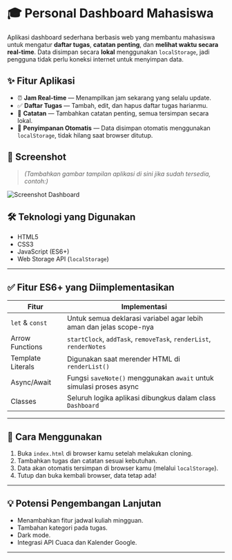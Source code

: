 # 🎓 Personal Dashboard Mahasiswa

Aplikasi dashboard sederhana berbasis web yang membantu mahasiswa untuk mengatur **daftar tugas**, **catatan penting**, dan **melihat waktu secara real-time**. Data disimpan secara **lokal** menggunakan `localStorage`, jadi pengguna tidak perlu koneksi internet untuk menyimpan data.

## ✨ Fitur Aplikasi

- ⏰ **Jam Real-time** — Menampilkan jam sekarang yang selalu update.
- ✅ **Daftar Tugas** — Tambah, edit, dan hapus daftar tugas harianmu.
- 📝 **Catatan** — Tambahkan catatan penting, semua tersimpan secara lokal.
- 💾 **Penyimpanan Otomatis** — Data disimpan otomatis menggunakan `localStorage`, tidak hilang saat browser ditutup.

## 📸 Screenshot

> *(Tambahkan gambar tampilan aplikasi di sini jika sudah tersedia, contoh:)*

![Screenshot Dashboard](screenshot.png)

## 🛠️ Teknologi yang Digunakan

- HTML5
- CSS3
- JavaScript (ES6+)
- Web Storage API (`localStorage`)

---

## ✅ Fitur ES6+ yang Diimplementasikan

| Fitur                 | Implementasi                                                                 |
|----------------------|------------------------------------------------------------------------------|
| `let` & `const`       | Untuk semua deklarasi variabel agar lebih aman dan jelas scope-nya          |
| Arrow Functions       | `startClock`, `addTask`, `removeTask`, `renderList`, `renderNotes`          |
| Template Literals     | Digunakan saat merender HTML di `renderList()`                              |
| Async/Await           | Fungsi `saveNote()` menggunakan `await` untuk simulasi proses async         |
| Classes               | Seluruh logika aplikasi dibungkus dalam class `Dashboard`                   |

---

## 🧠 Cara Menggunakan

1. Buka `index.html` di browser kamu setelah melakukan cloning.
2. Tambahkan tugas dan catatan sesuai kebutuhan.
3. Data akan otomatis tersimpan di browser kamu (melalui `localStorage`).
4. Tutup dan buka kembali browser, data tetap ada!

---

## 💡 Potensi Pengembangan Lanjutan

- Menambahkan fitur jadwal kuliah mingguan.
- Tambahan kategori pada tugas.
- Dark mode.
- Integrasi API Cuaca dan Kalender Google.

---
